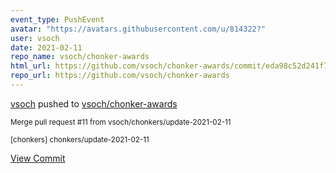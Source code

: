 ```yaml
---
event_type: PushEvent
avatar: "https://avatars.githubusercontent.com/u/814322?"
user: vsoch
date: 2021-02-11
repo_name: vsoch/chonker-awards
html_url: https://github.com/vsoch/chonker-awards/commit/eda98c52d241f788b4376096f2f423ca59ffb9c1
repo_url: https://github.com/vsoch/chonker-awards
---
```


<a href='https://github.com/vsoch' target='_blank'>vsoch</a> pushed to <a href='https://github.com/vsoch/chonker-awards' target='_blank'>vsoch/chonker-awards</a>

<small>Merge pull request #11 from vsoch/chonkers/update-2021-02-11

[chonkers] chonkers/update-2021-02-11</small>

<a href='https://github.com/vsoch/chonker-awards/commit/eda98c52d241f788b4376096f2f423ca59ffb9c1' target='_blank'>View Commit</a>